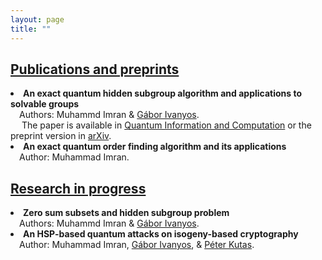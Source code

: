 ```yaml
---
layout: page
title: ""
---
```

<h2><u>Publications and preprints</u></h2>

<li> <b>An exact quantum hidden subgroup algorithm and applications to solvable groups</b><br>&ensp;&ensp;Authors: Muhammd Imran & <a href="http://old.sztaki.hu/~ivanyos/">Gábor Ivanyos</a>. <br> &ensp;&ensp; The paper is available in <a href="https://doi.org/10.26421/QIC22.9-10-4">Quantum Information and Computation</a> or the preprint version in <a href="https://arxiv.org/pdf/2202.04047.pdf(https://arxiv.org/pdf/2202.04047.pdf)">arXiv</a>. </li>   
<li> <b>An exact quantum order finding algorithm and its applications</b> <br>&ensp;&ensp;Author: Muhammad Imran.</li> 

<h2><u>Research in progress</u></h2>

<li> <b>Zero sum subsets and hidden subgroup problem</b> <br>&ensp;&ensp;Authors: Muhammd Imran & <a href="http://old.sztaki.hu/~ivanyos/">Gábor Ivanyos</a>.</li>

<li> <b>An HSP-based quantum attacks on isogeny-based cryptography</b> <br>&ensp;&ensp;Author: Muhammad Imran, <a href="http://old.sztaki.hu/~ivanyos/">Gábor Ivanyos</a>, & <a href="https://sites.google.com/view/peterkutas89/main-page?authuser=0">Péter Kutas</a>.</li>
